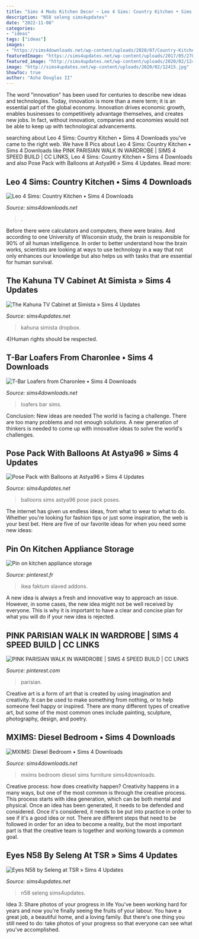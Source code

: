 ```yaml
---
title: "Sims 4 Mods Kitchen Decor ~ Leo 4 Sims: Country Kitchen • Sims 4 Downloads"
description: "N58 seleng sims4updates"
date: "2022-11-08"
categories:
- "ideas"
tags: ["ideas"]
images:
- "https://sims4downloads.net/wp-content/uploads/2020/07/Country-Kitchen.jpg"
featuredImage: "https://sims4updates.net/wp-content/uploads/2017/05/2782.jpg"
featured_image: "http://sims4updates.net/wp-content/uploads/2020/02/12415.jpg"
image: "http://sims4updates.net/wp-content/uploads/2020/02/12415.jpg"
ShowToc: true
author: "Asha Douglas II"
---
```



The word "innovation" has been used for centuries to describe new ideas and technologies. Today, innovation is more than a mere term; it is an essential part of the global economy. Innovation drives economic growth, enables businesses to competitively advantage themselves, and creates new jobs. In fact, without innovation, companies and economies would not be able to keep up with technological advancements.

	

		
searching about Leo 4 Sims: Country Kitchen • Sims 4 Downloads you've came to the right web. We have 8 Pics about Leo 4 Sims: Country Kitchen • Sims 4 Downloads like PINK PARISIAN WALK IN WARDROBE | SIMS 4 SPEED BUILD | CC LINKS, Leo 4 Sims: Country Kitchen • Sims 4 Downloads and also Pose Pack with Balloons at Astya96 » Sims 4 Updates. Read more:
		
    
## Leo 4 Sims: Country Kitchen • Sims 4 Downloads

<img loading=lazy src="https://sims4downloads.net/wp-content/uploads/2020/07/Country-Kitchen.jpg" onerror="this.onerror=null;this.src='https://tse4.mm.bing.net/th?id=OIP.Vn8ba6_HWX4vXYE3XRbSugHaEK&amp;pid=15.1';" alt="Leo 4 Sims: Country Kitchen • Sims 4 Downloads">

_Source: sims4downloads.net_

>. 

	

Before there were calculators and computers, there were brains. And according to one University of Wisconsin study, the brain is responsible for 90% of all human intelligence. In order to better understand how the brain works, scientists are looking at ways to use technology in a way that not only enhances our knowledge but also helps us with tasks that are essential for human survival.

    
## The Kahuna TV Cabinet At Simista » Sims 4 Updates

<img loading=lazy src="https://sims4updates.net/wp-content/uploads/2017/05/2782.jpg" onerror="this.onerror=null;this.src='https://tse4.mm.bing.net/th?id=OIP.MiEm_jCbuzAhZXvTZxoh4gHaD7&amp;pid=15.1';" alt="The Kahuna TV Cabinet at Simista » Sims 4 Updates">

_Source: sims4updates.net_

>kahuna simista dropbox. 

	

4)Human rights should be respected.

    
## T-Bar Loafers From Charonlee • Sims 4 Downloads

<img loading=lazy src="https://sims4downloads.net/wp-content/uploads/2021/02/391-600x958.jpg" onerror="this.onerror=null;this.src='https://tse4.mm.bing.net/th?id=OIP.JnsvGoDWnQ16uodXyjgDPgHaL0&amp;pid=15.1';" alt="T-Bar Loafers from Charonlee • Sims 4 Downloads">

_Source: sims4downloads.net_

>loafers bar sims. 

	

Conclusion: New ideas are needed
The world is facing a challenge. There are too many problems and not enough solutions. A new generation of thinkers is needed to come up with innovative ideas to solve the world's challenges.

    
## Pose Pack With Balloons At Astya96 » Sims 4 Updates

<img loading=lazy src="http://sims4updates.net/wp-content/uploads/2018/12/1301-478x1000.jpg" onerror="this.onerror=null;this.src='https://tse1.mm.bing.net/th?id=OIP.Xm44_LW_MomkgMPQPLibMAHaPf&amp;pid=15.1';" alt="Pose Pack with Balloons at Astya96 » Sims 4 Updates">

_Source: sims4updates.net_

>balloons sims astya96 pose pack poses. 

	

The internet has given us endless ideas, from what to wear to what to do. Whether you're looking for fashion tips or just some inspiration, the web is your best bet. Here are five of our favorite ideas for when you need some new ideas: 

    
## Pin On Kitchen Appliance Storage

<img loading=lazy src="https://i.pinimg.com/736x/79/f6/be/79f6be26dce1a2af19c8b82d03d406ad.jpg" onerror="this.onerror=null;this.src='https://tse3.mm.bing.net/th?id=OIP.fQkSlp2kRPIckrOq1kewIQHaDi&amp;pid=15.1';" alt="Pin on kitchen appliance storage">

_Source: pinterest.fr_

>ikea faktum slaved addons. 

	

A new idea is always a fresh and innovative way to approach an issue. However, in some cases, the new idea might not be well received by everyone. This is why it is important to have a clear and concise plan for what you will do if your new idea is rejected.

    
## PINK PARISIAN WALK IN WARDROBE | SIMS 4 SPEED BUILD | CC LINKS

<img loading=lazy src="https://i.pinimg.com/736x/90/41/27/904127ef2d750c8b6414fb69890c250d.jpg" onerror="this.onerror=null;this.src='https://tse1.mm.bing.net/th?id=OIP.l1TceiQfIH9j8mntcvPNcgHaEK&amp;pid=15.1';" alt="PINK PARISIAN WALK IN WARDROBE | SIMS 4 SPEED BUILD | CC LINKS">

_Source: pinterest.com_

>parisian. 

	

Creative art is a form of art that is created by using imagination and creativity. It can be used to make something from nothing, or to help someone feel happy or inspired. There are many different types of creative art, but some of the most common ones include painting, sculpture, photography, design, and poetry.

    
## MXIMS: Diesel Bedroom • Sims 4 Downloads

<img loading=lazy src="https://sims4downloads.net/wp-content/uploads/2016/08/1602.jpg" onerror="this.onerror=null;this.src='https://tse1.mm.bing.net/th?id=OIP.YS7__cZVw_F_5prsbktg6QHaEL&amp;pid=15.1';" alt="MXIMS: Diesel Bedroom • Sims 4 Downloads">

_Source: sims4downloads.net_

>mxims bedroom diesel sims furniture sims4downloads. 

	

Creative process: how does creativity happen?
Creativity happens in a many ways, but one of the most common is through the creative process. This process starts with idea generation, which can be both mental and physical. Once an idea has been generated, it needs to be defended and considered. Once it's considered, it needs to be put into practice in order to see if it's a good idea or not. There are different steps that need to be followed in order for an idea to become a reality, but the most important part is that the creative team is together and working towards a common goal.

    
## Eyes N58 By Seleng At TSR » Sims 4 Updates

<img loading=lazy src="http://sims4updates.net/wp-content/uploads/2020/02/12415.jpg" onerror="this.onerror=null;this.src='https://tse1.mm.bing.net/th?id=OIP.x8CgDmVDPtovkde6ZkLcSQHaFj&amp;pid=15.1';" alt="Eyes N58 by Seleng at TSR » Sims 4 Updates">

_Source: sims4updates.net_

>n58 seleng sims4updates. 

	

Idea 3: Share photos of your progress in life
You've been working hard for years and now you're finally seeing the fruits of your labour. You have a great job, a beautiful home, and a loving family. But there's one thing you still need to do: take photos of your progress so that everyone can see what you've accomplished.

